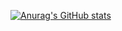 [![Anurag's GitHub stats](https://github-readme-stats.vercel.app/api?username=Tompotio)](https://github.com/anuraghazra/github-readme-stats)
